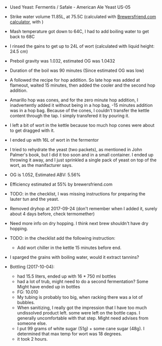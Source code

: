 * Used Yeast: Fermentis / Safale - American Ale Yeast US-05
* Strike water volume 11.85L, at 75.5C (calculated with [Brewersfriend.com calculator](https://www.brewersfriend.com/mash/), with ) 
* Mash temperature got down to 64C, I had to add boiling water to get back to 68C
* I rinsed the gains to get up to 24L of wort (calculated with liquid height: 24.5 cm)
* Preboil gravity was 1.032, estimated OG was 1.0432
* Duration of the boil was 90 minutes (Since estimated OG was low)
* A followed the recipe for hop addition. So late hop was added at flameout, waited 15 minutes, then added the cooler and the second hop addition.
* Amarillo hop was cones, and for the zero minute hop addition, I inadvertently added it without being in a hop bag, -15 minutes addition was in a hop bag. Because of the cones, I couldn't transfer the kettle content through the tap. I simply transfered it by pouring it.
* I left a bit of wort in the kettle because too much hop cones were about to get dragged with it.
* I ended up with 16L of wort in the fermentor
* I tried to rehydrate the yeast (two packets), as mentioned in John Palmer's book, but I did it too soon and in a small container. I ended up throwing it away, and I just sprinkled a single pack of yeast on top of the wort, as the manifacturer says.
* OG is 1.052, Estimated ABV: 5.56%
* Efficiency estimated at 55% by brewersfriend.com
* TODO: in the checklist, I was missing instructions for preparing the lauter tun and the yeast.
* Removed dryhop at 2017-09-24 (don't remember when I added it, surely about 4 days before, check termomether)
* Need more info on dry hopping. I think next brew shouldn't have dry hopping.
* TODO: in the checklist add the following instruction:
   * Add wort chiller in the kettle 15 minutes before end.
* I sparged the grains with boiling water, would it extract tannins?


* Bottling (2017-10-04):
    * had 15.5 liters, ended up with 16 * 750 ml bottles
    * had a lot of trub, might need to do a second fermentation? Some Might have ended up in bottles
    * FG: 10.010 
    * My tubing is probably too big, when racking there was a lot of bubbles.
    * When sanitizing, I really got the impression that I have too much undissolved product left. some were left on the bottle caps. I generally uncomfortable with that step. Might need advises from someone else.
    * I put 99 grams of white sugar (51g) + some cane sugar (48g). I determined that max temp for wort was 18 degrees.
    * it took 2 hours.
